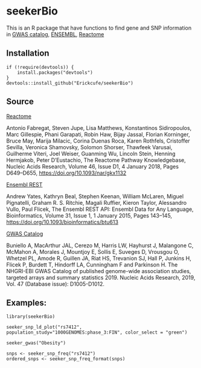 # seekerBio
This is an R package that have functions to find gene and SNP information in [GWAS catalog](https://www.ebi.ac.uk/gwas/), [ENSEMBL](https://www.ensembl.org/info/docs/api/index.html), [Reactome](https://reactome.org) 

## Installation

```
if (!require(devtools)) {
    install.packages("devtools")
}
devtools::install_github("Erickcufe/seekerBio")
```

## Source
[Reactome](https://reactome.org)

Antonio Fabregat, Steven Jupe, Lisa Matthews, Konstantinos Sidiropoulos, Marc Gillespie, Phani Garapati, Robin Haw, Bijay Jassal, Florian Korninger, Bruce May, Marija Milacic, Corina Duenas Roca, Karen Rothfels, Cristoffer Sevilla, Veronica Shamovsky, Solomon Shorser, Thawfeek Varusai, Guilherme Viteri, Joel Weiser, Guanming Wu, Lincoln Stein, Henning Hermjakob, Peter D’Eustachio, The Reactome Pathway Knowledgebase, Nucleic Acids Research, Volume 46, Issue D1, 4 January 2018, Pages D649–D655, https://doi.org/10.1093/nar/gkx1132

[Ensembl REST](https://rest.ensembl.org)

Andrew Yates, Kathryn Beal, Stephen Keenan, William McLaren, Miguel Pignatelli, Graham R. S. Ritchie, Magali Ruffier, Kieron Taylor, Alessandro Vullo, Paul Flicek, The Ensembl REST API: Ensembl Data for Any Language, Bioinformatics, Volume 31, Issue 1, 1 January 2015, Pages 143–145, https://doi.org/10.1093/bioinformatics/btu613

[GWAS Catalog](https://www.ebi.ac.uk/gwas/)

Buniello A, MacArthur JAL, Cerezo M, Harris LW, Hayhurst J, Malangone C, McMahon A, Morales J, Mountjoy E, Sollis E, Suveges D, Vrousgou O, Whetzel PL, Amode R, Guillen JA, Riat HS, Trevanion SJ, Hall P, Junkins H, Flicek P, Burdett T, Hindorff LA, Cunningham F and Parkinson H.
The NHGRI-EBI GWAS Catalog of published genome-wide association studies, targeted arrays and summary statistics 2019.
Nucleic Acids Research, 2019, Vol. 47 (Database issue): D1005-D1012.


## Examples:
```{r}
library(seekerBio)
```
```{r}
seeker_snp_ld_plot("rs7412", population_study="1000GENOMES:phase_3:FIN", color_select = "green")
```

```{r}
seeker_gwas("Obesity")
```
```{r}
snps <- seeker_snp_freq("rs7412")
ordered_snps <- seeker_snp_freq_format(snps)
```
